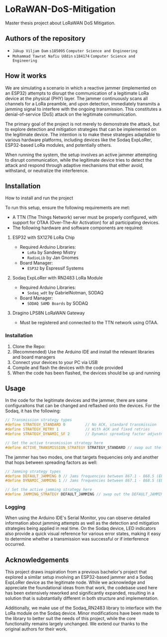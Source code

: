 # LoRaWAN-DoS-Mitigation

Master thesis project about LoRaWAN DoS Mitigation.

## Authors of the repository

- `Jákup Viljam Dam` `s185095` `Computer Science and Engineering`
- `Mohammad Tawrat Nafiu Uddin` `s184174` `Computer Science and Engineering`

## How it works

We are simulating a scenario in which a reactive jammer (implemented on an ESP32) attempts to disrupt the communication of a legitimate LoRa device at the physical (PHY) layer. The jammer continuously scans all channels for a LoRa preamble, and upon detection, immediately transmits a jamming signal to interfere with the ongoing transmission. This constitutes a denial-of-service (DoS) attack on the legitimate communication.

The primary goal of the project is not merely to demonstrate the attack, but to explore detection and mitigation strategies that can be implemented on the legitimate device. The intention is to make these strategies adaptable to various hardware platforms, including devices like the Sodaq ExpLoRer, ESP32-based LoRa modules, and potentially others.

When running the system, the setup involves an active jammer attempting to disrupt communication, while the legitimate device tries to detect the attack and respond through adaptive mechanisms that either avoid, withstand, or neutralize the interference.

## Installation

How to install and run the project

To run this setup, ensure the following requirements are met:

- A TTN (The Things Network) server must be properly configured, with support for OTAA (Over-The-Air Activation) for all participating devices.
- The following hardware and software components are required:

1. ESP32 with SX1276 LoRa Chip
   - Required Arduino Libraries:
     - `LoRa` by Sandeep Mistry
     - `RadioLib` by Jan Gnomes
   - Board Manager:
     - `ESP32` by Espressif Systems
2. Sodaq ExpLoRer with RN2483 LoRa Module

   - Required Arduino Libraries:
     - `Sodaq_wdt` by GabrielNotman, SODAQ
   - Board Manager:
     - `SODAQ SAMD Boards` by SODAQ

3. Dragino LPS8N LoRaWAN Gateway
   - Must be registered and connected to the TTN network using OTAA.

### Installation

1. Clone the Repo:
2. (Recommended) Use the Arduino IDE and install the relevant libraries and board managers
3. Connect your devices to your PC via USB
4. Compile and flash the devices with the code provided
5. When the code has been flashed, the devices should be up and running

## Usage

In the code for the legitimate devices and the jammer, there are some configuraitons that can be changed and reflashed onto the devices. For the Sodaq, it has the following:

```cpp
// Transmission strategy types
#define STRATEGY_STANDARD 0         // No ACK, standard transmission
#define STRATEGY_RETRY 1            // With ACK and fixed retries
#define STRATEGY_DYNAMIC_SF 2       // Dynamic spreading factor adjustment

// Set the active transmission strategy here
#define ACTIVE_TRANSMISSION_STRATEGY STRATEGY_STANDARD // swap out the STRATEGY_STANDARD
```

The jammer has two modes, one that targets frequencies only and another that hops between spreading factors as well:

```cpp
// Jamming strategy types
#define DEFAULT_JAMMING 0 // Jams frequencies between 867.1 - 868.5 (EU863-870)
#define DYNAMIC_JAMMING 1 // Jams frequencies between 867.1 - 868.5 (EU863-870) and spreading factors 9 - 12

// Set the active jamming strategy here
#define JAMMING_STRATEGY DEFAULT_JAMMING // swap out the DEFAULT_JAMMING
```

### Logging

When using the Arduino IDE's Serial Monitor, you can observe detailed information about jamming attempts as well as the detection and mitigation strategies being applied in real time. On the Sodaq device, LED indicators also provide a quick visual reference for various error states, making it easy to determine whether a transmission was successful or if interference occurred.

## Acknowledgements

This project draws inspiration from a previous bachelor's project that explored a similar setup involving an ESP32-based jammer and a Sodaq ExpLoRer device as the legitimate node. While we acknowledge and appreciate the foundational ideas from that work, the codebase used here has been extensively reworked and significantly expanded, resulting in a solution that is substantially different in both structure and implementation.

Additionally, we make use of the Sodaq_RN2483 library to interface with the LoRa module on the Sodaq device. Minor modifications have been made to the library to better suit the needs of this project, while the core functionality remains largely unchanged. We extend our thanks to the original authors for their work.
